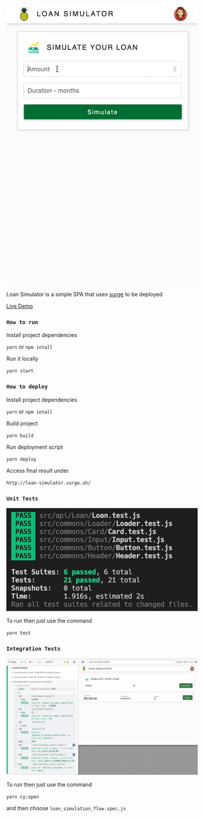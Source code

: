 ![unit_tests_gif](loan-simulator.gif)

Loan Simulator is a simple SPA that uses [surge](https://surge.sh) to be deployed

[Live Demo](http://loan-simulator.surge.sh/)

### `How to run`

Install project dependencies

`yarn` or `npm intall`

Run it locally

`yarn start`

### `How to deploy`

Install project dependencies

`yarn` or `npm intall`

Build project

`yarn build`

Run deployment script

`yarn deploy`

Access final result under

`http://loan-simulator.surge.sh/`

### `Unit Tests`

![unit_tests](unit_tests.png)

To run then just use the command

`yarn test`

### `Integration Tests`

![cy_test_loan_simulation_flow](cy_test_loan_simulation_flow.png)

To run then just use the command

`yarn cy:open`

and then choose `loan_simulation_flow.spec.js`